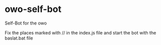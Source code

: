# owo-self-bot
Self-Bot for the owo

Fix the places marked with // in the index.js file and start the bot with the baslat.bat file
